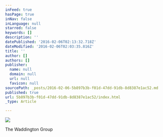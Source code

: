 ```yaml
---
inFeed: true
hasPage: true
inNav: false
inLanguage: null
starred: false
keywords: []
description: ''
datePublished: '2016-02-06T02:13:32.718Z'
dateModified: '2016-02-06T02:03:35.816Z'
title: ''
author: []
authors: []
publisher:
  name: null
  domain: null
  url: null
  favicon: null
sourcePath: _posts/2016-02-06-5b897b3b-f01d-47dd-91db-8d8387e1ac52.md
published: true
url: 5b897b3b-f01d-47dd-91db-8d8387e1ac52/index.html
_type: Article

---
```

![](https://the-grid-user-content.s3-us-west-2.amazonaws.com/921f244a-e45e-46b9-8271-06d1b49f8e22.jpg)

The Waddington Group